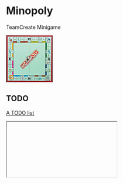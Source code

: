 # Minopoly
TeamCreate Minigame

![game board of Monopoly](src/de/wolfi/minopoly/utils/monopoly.png)

## TODO
[A TODO list](TODO.md)
<iframe href="TODO.md" />

## Current Progress
<progress value="96.75" max="100">96.75%</progress>
